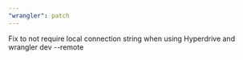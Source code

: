 ```yaml
---
"wrangler": patch
---
```


Fix to not require local connection string when using Hyperdrive and wrangler dev --remote
